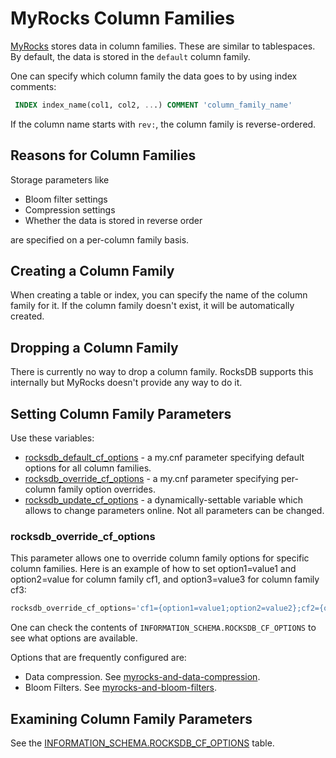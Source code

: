 # MyRocks Column Families

[MyRocks](/columns-storage-engines-and-plugins/storage-engines/myrocks/) stores data in column families. These are similar to tablespaces.
By default, the data is stored in the `default` column family.

One can specify which column family the data goes to by using index comments:

```sql
 INDEX index_name(col1, col2, ...) COMMENT 'column_family_name'
```

If the column name starts with `rev:`, the column family is reverse-ordered.

## Reasons for Column Families

Storage parameters like

- Bloom filter settings
- Compression settings
- Whether the data is stored in reverse order

are specified on a per-column family basis.

## Creating a Column Family

When creating a table or index, you can specify the name of the column family for it. If the column family doesn't exist, it will be automatically created.

## Dropping a Column Family

There is currently no way to drop a column family.
RocksDB supports this internally but MyRocks doesn't provide any way to do it.

## Setting Column Family Parameters

Use these variables:

- [rocksdb_default_cf_options](/kb/en/myrocks-system-variables/#rocksdb_default_cf_options) - a my.cnf parameter specifying default options for all column families.
- [rocksdb_override_cf_options](/kb/en/myrocks-system-variables/#rocksdb_override_cf_options) - a my.cnf parameter specifying per-column family option overrides.
- [rocksdb_update_cf_options](/kb/en/myrocks-system-variables/#rocksdb_update_cf_options) - a dynamically-settable variable which allows to change parameters online. Not all parameters can be changed.

### rocksdb_override_cf_options

This parameter allows one to override column family options for specific column families.
Here is an example of how to set option1=value1 and option2=value for column family cf1, and option3=value3 for column family cf3:

```sql
rocksdb_override_cf_options='cf1={option1=value1;option2=value2};cf2={option3=value3}'
```

One can check the contents of  `INFORMATION_SCHEMA.ROCKSDB_CF_OPTIONS` to see what options are available.

Options that are frequently configured are:

- Data compression. See [myrocks-and-data-compression](/columns-storage-engines-and-plugins/storage-engines/myrocks/myrocks-and-data-compression/).
- Bloom Filters. See [myrocks-and-bloom-filters](/columns-storage-engines-and-plugins/storage-engines/myrocks/myrocks-and-bloom-filters/).

## Examining Column Family Parameters

See the [INFORMATION_SCHEMA.ROCKSDB_CF_OPTIONS](/kb/en/information-schema-rocksdb_cf_options-table/) table.